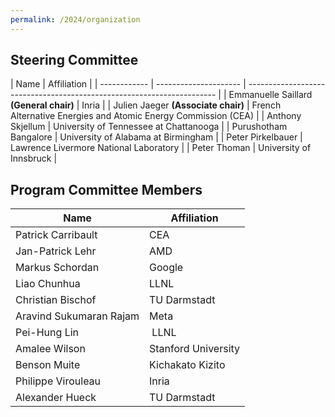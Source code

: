 ```yaml
---
permalink: /2024/organization
---
```


<p></p>
<p></p>

## Steering Committee





| Name                  | Affiliation                                                            |
| ------------ | --------------------- | ---------------------------------------------------------------------- |
| Emmanuelle Saillard **(General chair)**  | Inria                                                |
| Julien Jaeger **(Associate chair)**       | French Alternative Energies and Atomic Energy Commission (CEA)         |
| Anthony Skjellum     | University of Tennessee at Chattanooga |
| Purushotham Bangalore | University of Alabama at Birmingham |
| Peter Pirkelbauer	| Lawrence Livermore National Laboratory |
| Peter Thoman		| University of Innsbruck		|



## Program Committee Members



| Name                    | Affiliation                                     |
| ---------------------- | ----------------------------------------------- |
| Patrick Carribault      |  CEA                                            |
| Jan-Patrick Lehr	  | AMD						    |
| Markus Schordan	  | Google					    |
| Liao Chunhua 		  | LLNL					    |
| Christian Bischof       |  TU Darmstadt                                   |
| Aravind Sukumaran Rajam | Meta					    |
| Pei-Hung Lin	          | LLNL					    |
| Amalee Wilson		  | Stanford University				    |
| Benson Muite	          | Kichakato Kizito				    |
| Philippe Virouleau	  | Inria    	 				    |
| Alexander Hueck 	  | TU Darmstadt                                   |


<!--
| Christina Peterson      |  University of Central Florida                  |

| Joachim Protze          |  RWTH Aachen University                         |

| Prema Soundararajan     |  University of Alabama at Birmingham            |

| Christian Bischof       |  TU Darmstadt                                   |
-->
